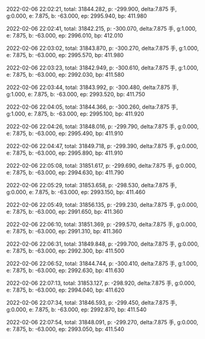 2022-02-06 22:02:21, total: 31844.282, p: -299.900, delta:7.875 手, g:0.000, e: 7.875, b: -63.000, ep: 2995.940, bp: 411.980

2022-02-06 22:02:41, total: 31842.215, p: -300.070, delta:7.875 手, g:1.000, e: 7.875, b: -63.000, ep: 2996.010, bp: 412.010

2022-02-06 22:03:02, total: 31843.870, p: -300.270, delta:7.875 手, g:1.000, e: 7.875, b: -63.000, ep: 2995.570, bp: 411.980

2022-02-06 22:03:23, total: 31842.949, p: -300.610, delta:7.875 手, g:1.000, e: 7.875, b: -63.000, ep: 2992.030, bp: 411.580

2022-02-06 22:03:44, total: 31843.992, p: -300.480, delta:7.875 手, g:1.000, e: 7.875, b: -63.000, ep: 2993.520, bp: 411.750

2022-02-06 22:04:05, total: 31844.366, p: -300.260, delta:7.875 手, g:1.000, e: 7.875, b: -63.000, ep: 2995.100, bp: 411.920

2022-02-06 22:04:26, total: 31848.016, p: -299.790, delta:7.875 手, g:0.000, e: 7.875, b: -63.000, ep: 2995.490, bp: 411.910

2022-02-06 22:04:47, total: 31849.718, p: -299.390, delta:7.875 手, g:0.000, e: 7.875, b: -63.000, ep: 2995.890, bp: 411.910

2022-02-06 22:05:08, total: 31851.617, p: -299.690, delta:7.875 手, g:0.000, e: 7.875, b: -63.000, ep: 2994.630, bp: 411.790

2022-02-06 22:05:29, total: 31853.658, p: -298.530, delta:7.875 手, g:0.000, e: 7.875, b: -63.000, ep: 2993.150, bp: 411.460

2022-02-06 22:05:49, total: 31856.135, p: -299.230, delta:7.875 手, g:0.000, e: 7.875, b: -63.000, ep: 2991.650, bp: 411.360

2022-02-06 22:06:10, total: 31851.369, p: -299.570, delta:7.875 手, g:0.000, e: 7.875, b: -63.000, ep: 2991.310, bp: 411.360

2022-02-06 22:06:31, total: 31849.848, p: -299.700, delta:7.875 手, g:0.000, e: 7.875, b: -63.000, ep: 2992.300, bp: 411.500

2022-02-06 22:06:52, total: 31844.744, p: -300.410, delta:7.875 手, g:1.000, e: 7.875, b: -63.000, ep: 2992.630, bp: 411.630

2022-02-06 22:07:13, total: 31853.127, p: -298.920, delta:7.875 手, g:0.000, e: 7.875, b: -63.000, ep: 2994.040, bp: 411.620

2022-02-06 22:07:34, total: 31846.593, p: -299.450, delta:7.875 手, g:0.000, e: 7.875, b: -63.000, ep: 2992.870, bp: 411.540

2022-02-06 22:07:54, total: 31848.091, p: -299.270, delta:7.875 手, g:0.000, e: 7.875, b: -63.000, ep: 2993.050, bp: 411.540